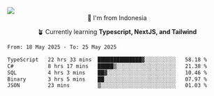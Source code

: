 
<img align = "center" src="https://readme-typing-svg.herokuapp.com?font=Fira+Code&size=25&pause=1000&color=00F713&center=true&vCenter=true&random=false&width=850&height=70&lines=Hi+There+%F0%9F%91%8B%2C+Im+Julian+Caesar;"/>
<br>

<div align = "center">
  📌 I'm from Indonesia
  
  🪴 Currently learning **Typescript, NextJS, and Tailwind**
</div>

<!--START_SECTION:waka-->

```txt
From: 18 May 2025 - To: 25 May 2025

TypeScript   22 hrs 33 mins  ██████████████▓░░░░░░░░░░   58.18 %
C#           8 hrs 17 mins   █████▒░░░░░░░░░░░░░░░░░░░   21.38 %
SQL          4 hrs 3 mins    ██▓░░░░░░░░░░░░░░░░░░░░░░   10.46 %
Binary       3 hrs 5 mins    ██░░░░░░░░░░░░░░░░░░░░░░░   07.97 %
JSON         23 mins         ▒░░░░░░░░░░░░░░░░░░░░░░░░   01.03 %
```

<!--END_SECTION:waka-->
